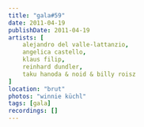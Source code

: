 ```yaml
---
title: "gala#59"
date: 2011-04-19
publishDate: 2011-04-19
artists: [
    alejandro del valle-lattanzio,
    angelica castello,
    klaus filip,
    reinhard dundler,
    taku hanoda & noid & billy roisz
]
location: "brut"
photos: "winnie küchl"
tags: [gala]
recordings: []
---
```

